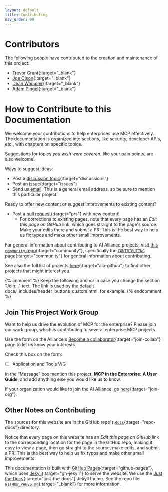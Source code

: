 ```yaml
---
layout: default
title: Contributing
nav_order: 90
---
```


# Contributors

The following people have contributed to the creation and maintenance of this project:

* [Trevor Grant](https://github.com/orgs/The-AI-Alliance/people/rawkintrevo){:target="_blank"}
* [Joe Olson](https://github.com/orgs/The-AI-Alliance/people/jolson-ibm){:target="_blank"}
* [Dean Wampler](https://github.com/orgs/The-AI-Alliance/people/deanwampler){:target="_blank"}
* [Adam Pingel](https://github.com/orgs/The-AI-Alliance/people/adampingel){:target="_blank"}

# How to Contribute to this Documentation

We welcome your contributions to help enterprises use MCP effectively. The documentation is organized into sections, like security, developer APIs, etc., with chapters on specific topics.

Suggestions for topics _you wish were covered_, like your pain points, are also welcome!

Ways to suggest ideas:
* Post a [discussion topic](https://github.com/The-AI-Alliance/enterprise-MCP/discussions){:target="discussions"} 
* Post an [issue](https://github.com/The-AI-Alliance/enterprise-MCP/issues){:target="issues"} 
* Send us [email](mailto:contact@thealliance.ai). This is a general email address, so be sure to mention this particular project.

Ready to offer new content or suggest improvements to existing content?
* Post a [pull request](https://github.com/The-AI-Alliance/enterprise-MCP/pulls){:target="prs"} with new content! 
	* For corrections to existing pages, note that every page has an _Edit this page on GitHub_ link, which goes straight to the page's source. Make your edits there and submit a PR! This is the best way to help us fix typos and make other small improvements.

For general information about contributing to AI Alliance projects, visit [this `community` repo](https://github.com/The-AI-Alliance/community/){:target="community"}, specifically the [`CONTRIBUTING` page](https://github.com/The-AI-Alliance/community/blob/main/CONTRIBUTING.md){:target="community"} for general information about contributing. 

See also the full list of projects [here](https://the-ai-alliance.github.io/){:target="aia-github"} to find other projects that might interest you.

{% comment %}
Keep the following anchor in case you change the section "Join..." text. 
The link is used by the default docs/_includes/header_buttons_custom.html, for example.
{% endcomment %}
<a name="join-this-project"></a>
## Join This Project Work Group

Want to help us drive the evolution of MCP for the enterprise? Please join our work group, which is contributing to several enterprise MCP projects. 

Use the form on the Alliance's [Become a collaborator](https://thealliance.ai/become-a-collaborator){:target="join-collab"} page to let us know your interests. 

Check this box on the form:

- [ ] Application and Tools WG

In the &ldquo;Message&rdquo; box mention this project, **MCP in the Enterprise: A User Guide**, and add anything else you would like us to know.

If your organization would like to join the AI Alliance, go [here](https://thealliance.ai/membership){:target="join-org"}.

## Other Notes on Contributing

The sources for this website are in the GitHub repo's [`docs`](https://github.com/The-AI-Alliance/enterprise-MCP/tree/main/docs){:target="repo-docs"} directory. 

Notice that every page on this website has an _Edit this page on GitHub_ link to the corresponding location for the page in the GitHub repo, making it easy to view a page, then go straight to the source, make edits, and submit a PR! This is the best way to help us fix typos and make other small improvements.

This documentation is built with [GitHub Pages](https://pages.github.com/){:target="github-pages"}, which uses [Jekyll](https://github.com/jekyll/jekyll){:target="gh-jekyll"} to serve the website. We use the [Just the Docs](https://just-the-docs.github.io/just-the-docs/){:target="just-the-docs"} Jekyll theme. See the repo file [`GITHUB_PAGES.md`](https://github.com/The-AI-Alliance/enterprise-MCP/tree/main/GITHUB_PAGES.md){:target="_blank"} for more information.

